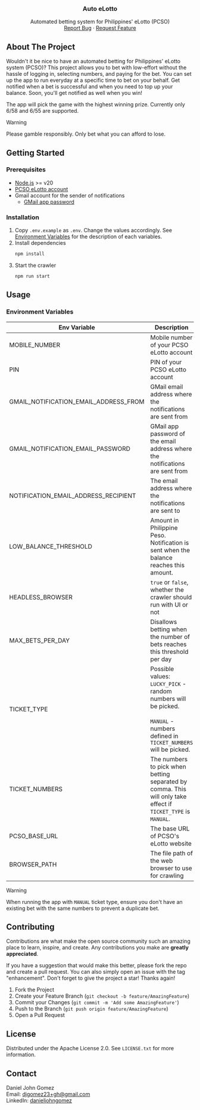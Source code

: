 <!-- PROJECT LOGO -->
<br />
<div align="center">
<h3 align="center">Auto eLotto</h3>

  <p align="center">
    Automated betting system for Philippines' eLotto (PCSO)
    <br />
    <a href="https://github.com/danieljohngomez/auto-elotto/issues/new?labels=bug">Report Bug</a>
    ·
    <a href="https://github.com/danieljohngomez/auto-elotto/issues/new?labels=enhancement">Request Feature</a>
  </p>
</div>

<!-- ABOUT THE PROJECT -->
## About The Project

Wouldn't it be nice to have an automated betting for Philippines' eLotto system (PCSO)? This project allows you to bet with low-effort without the hassle of logging in, selecting numbers, and paying for the bet.
You can set up the app to run everyday at a specific time to bet on your behalf. Get notified when a bet is successful and when you need to top up your balance. Soon, you'll get notified as well when you win!

The app will pick the game with the highest winning prize. Currently only 6/58 and 6/55 are supported.

> [!WARNING]  
> Please gamble responsibly. Only bet what you can afford to lose.

<!-- GETTING STARTED -->
## Getting Started

### Prerequisites

* [Node.js](https://nodejs.org/en/download) >= v20
* [PCSO eLotto account](https://elotto.pcso.gov.ph)
* Gmail account for the sender of notifications
  * [GMail app password](https://support.google.com/mail/answer/185833?hl=en)

### Installation
1. Copy `.env.example` as `.env`. Change the values accordingly. See [Environment Variables](#environment-variables) for the description of each variables. 
2. Install dependencies
   ```sh
   npm install
   ```
4. Start the crawler
   ```js
   npm run start
   ```

<!-- USAGE EXAMPLES -->
## Usage

### Environment Variables

| Env Variable                          | Description                                                                                                                              | Optional                       | Default Value                            |
|---------------------------------------|------------------------------------------------------------------------------------------------------------------------------------------|--------------------------------|------------------------------------------|
| MOBILE_NUMBER                         | Mobile number of your PCSO eLotto account                                                                                                | No                             |                                          |
| PIN                                   | PIN of your PCSO eLotto account                                                                                                          | No                             |                                          |
| GMAIL_NOTIFICATION_EMAIL_ADDRESS_FROM | GMail email address where the notifications are sent from                                                                                | No                             |                                          |
| GMAIL_NOTIFICATION_EMAIL_PASSWORD     | GMail app password of the email address where the notifications are sent from                                                            | No                             |                                          |
| NOTIFICATION_EMAIL_ADDRESS_RECIPIENT  | The email address where the notifications are sent to                                                                                    | No                             |                                          |
| LOW_BALANCE_THRESHOLD                 | Amount in Philippine Peso. Notification is sent when the balance reaches this amount.                                                    | Yes                            | `50`                                     |
| HEADLESS_BROWSER                      | `true` or `false`, whether the crawler should run with UI or not                                                                         | Yes                            | `false`                                  |
| MAX_BETS_PER_DAY                      | Disallows betting when the number of bets reaches this threshold per day                                                                 | Yes                            | `1`                                      |
| TICKET_TYPE                           | Possible values: `LUCKY_PICK` - random numbers will be picked. <br/><br/> `MANUAL` - numbers defined in `TICKET_NUMBERS` will be picked. | Yes                            | `LUCKY_PICK`                             |
| TICKET_NUMBERS                        | The numbers to pick when betting separated by comma. This will only take effect if `TICKET_TYPE` is `MANUAL`.                            | No if `TICKET_TYPE` = `MANUAL` |                                          |
| PCSO_BASE_URL                         | The base URL of PCSO's eLotto website                                                                                                    | Yes                            | `https://elotto.pcso.gov.ph`             |
| BROWSER_PATH                          | The file path of the web browser to use for crawling                                                                                     | Yes                            | (default browser installed by Puppeteer) |

> [!WARNING]  
> When running the app with `MANUAL` ticket type, ensure you don't have an existing bet with the same numbers to prevent a duplicate bet.


<!-- CONTRIBUTING -->
## Contributing

Contributions are what make the open source community such an amazing place to learn, inspire, and create. Any contributions you make are **greatly appreciated**.

If you have a suggestion that would make this better, please fork the repo and create a pull request. You can also simply open an issue with the tag "enhancement".
Don't forget to give the project a star! Thanks again!

1. Fork the Project
2. Create your Feature Branch (`git checkout -b feature/AmazingFeature`)
3. Commit your Changes (`git commit -m 'Add some AmazingFeature'`)
4. Push to the Branch (`git push origin feature/AmazingFeature`)
5. Open a Pull Request

<!-- LICENSE -->
## License

Distributed under the Apache License 2.0. See `LICENSE.txt` for more information.


<!-- CONTACT -->
## Contact

Daniel John Gomez<br/>
Email: [djgomez23+gh@gmail.com](mailto:djgomez23+gh@gmail.com) <br/>
LinkedIn: [danieljohngomez](https://www.linkedin.com/in/danieljohngomez)

